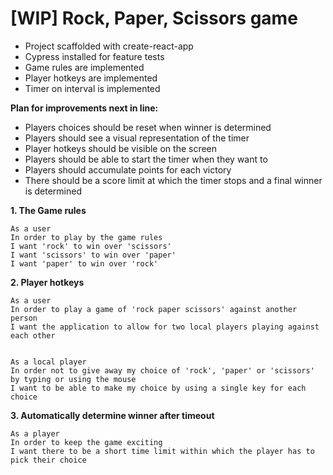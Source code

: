 # [WIP] Rock, Paper, Scissors game

* Project scaffolded with create-react-app
* Cypress installed for feature tests
* Game rules are implemented
* Player hotkeys are implemented
* Timer on interval is implemented

**Plan for improvements next in line:**
* Players choices should be reset when winner is determined
* Players should see a visual representation of the timer
* Player hotkeys should be visible on the screen
* Players should be able to start the timer when they want to
* Players should accumulate points for each victory
* There should be a score limit at which the timer stops and a final winner is determined

**1. The Game rules**
```
As a user
In order to play by the game rules
I want 'rock' to win over 'scissors'
I want 'scissors' to win over 'paper'
I want 'paper' to win over 'rock'
```
**2. Player hotkeys**

```
As a user
In order to play a game of 'rock paper scissors' against another person
I want the application to allow for two local players playing against each other


As a local player
In order not to give away my choice of 'rock', 'paper' or 'scissors' by typing or using the mouse
I want to be able to make my choice by using a single key for each choice
```
**3. Automatically determine winner after timeout**
```
As a player
In order to keep the game exciting
I want there to be a short time limit within which the player has to pick their choice
```
